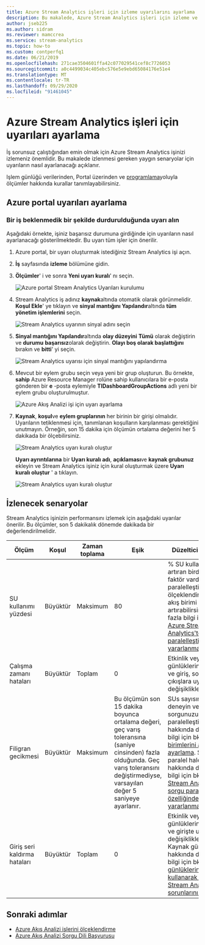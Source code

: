 ```yaml
---
title: Azure Stream Analytics işleri için izleme uyarılarını ayarlama
description: Bu makalede, Azure Stream Analytics işleri için izleme ve uyarıları ayarlamak üzere Azure portal nasıl kullanılacağı açıklanır.
author: jseb225
ms.author: sidram
ms.reviewer: mamccrea
ms.service: stream-analytics
ms.topic: how-to
ms.custom: contperfq1
ms.date: 06/21/2019
ms.openlocfilehash: 271cae3504601ffa42c077029541cef8c7726053
ms.sourcegitcommit: a0c4499034c405ebc576e5e9ebd65084176e51e4
ms.translationtype: MT
ms.contentlocale: tr-TR
ms.lasthandoff: 09/29/2020
ms.locfileid: "91461045"
---
```

# <a name="set-up-alerts-for-azure-stream-analytics-jobs"></a>Azure Stream Analytics işleri için uyarıları ayarlama

İş sorunsuz çalıştığından emin olmak için Azure Stream Analytics işinizi izlemeniz önemlidir. Bu makalede izlenmesi gereken yaygın senaryolar için uyarıların nasıl ayarlanacağı açıklanır. 

Işlem günlüğü verilerinden, Portal üzerinden ve [programlama](https://code.msdn.microsoft.com/windowsazure/Receive-Email-Notifications-199e2c9a)yoluyla ölçümler hakkında kurallar tanımlayabilirsiniz.

## <a name="set-up-alerts-in-the-azure-portal"></a>Azure portal uyarıları ayarlama
### <a name="get-alerted-when-a-job-stops-unexpectedly"></a>Bir iş beklenmedik bir şekilde durdurulduğunda uyarı alın

Aşağıdaki örnekte, işiniz başarısız durumuna girdiğinde için uyarıların nasıl ayarlanacağı gösterilmektedir. Bu uyarı tüm işler için önerilir.

1. Azure portal, bir uyarı oluşturmak istediğiniz Stream Analytics işi açın.

2. **İş** sayfasında **izleme** bölümüne gidin.  

3. **Ölçümler**' i ve sonra **Yeni uyarı kuralı**' nı seçin.

   ![Azure portal Stream Analytics Uyarıları kurulumu](./media/stream-analytics-set-up-alerts/stream-analytics-set-up-alerts.png)  

4. Stream Analytics iş adınız **kaynak**altında otomatik olarak görünmelidir. **Koşul Ekle**' ye tıklayın ve **sinyal mantığını Yapılandır**altında **tüm yönetim işlemlerini** seçin.

   ![Stream Analytics uyarının sinyal adını seçin](./media/stream-analytics-set-up-alerts/stream-analytics-condition-signal.png)  

5. **Sinyal mantığını Yapılandır**altında **olay düzeyini** **Tümü** olarak değiştirin ve **durumu** **başarısız**olarak değiştirin. **Olayı boş olarak başlattığını** bırakın ve **bitti**' yi seçin.

   ![Stream Analytics uyarısı için sinyal mantığını yapılandırma](./media/stream-analytics-set-up-alerts/stream-analytics-configure-signal-logic.png) 

6. Mevcut bir eylem grubu seçin veya yeni bir grup oluşturun. Bu örnekte, **sahip** Azure Resource Manager rolüne sahip kullanıcılara bir e-posta gönderen bir **e** -posta eylemiyle **TIDashboardGroupActions** adlı yeni bir eylem grubu oluşturulmuştur.

   ![Azure Akış Analizi işi için uyarı ayarlama](./media/stream-analytics-set-up-alerts/stream-analytics-add-group-email-action.png)

7. **Kaynak**, **koşul**ve **eylem gruplarının** her birinin bir girişi olmalıdır. Uyarıların tetiklenmesi için, tanımlanan koşulların karşılanması gerektiğini unutmayın. Örneğin, son 15 dakika için ölçümün ortalama değerini her 5 dakikada bir ölçebilirsiniz.

   ![Stream Analytics uyarı kuralı oluştur](./media/stream-analytics-set-up-alerts/stream-analytics-create-alert-rule-2.png)

   **Uyarı ayrıntılarına** bir **Uyarı kuralı adı**, **açıklaması**ve **kaynak grubunuz** ekleyin ve Stream Analytics işiniz için kural oluşturmak üzere **Uyarı kuralı oluştur** ' a tıklayın.

   ![Stream Analytics uyarı kuralı oluştur](./media/stream-analytics-set-up-alerts/stream-analytics-create-alert-rule.png)
   
## <a name="scenarios-to-monitor"></a>İzlenecek senaryolar

Stream Analytics işinizin performansını izlemek için aşağıdaki uyarılar önerilir. Bu ölçümler, son 5 dakikalık dönemde dakikada bir değerlendirilmelidir.

|Ölçüm|Koşul|Zaman toplama|Eşik|Düzeltici eylemler|
|-|-|-|-|-|
|SU kullanımı yüzdesi|Büyüktür|Maksimum|80|% SU kullanımını artıran birden fazla faktör vardır. Sorgu paralelleştirme ile ölçeklendirebilir veya akış birimi sayısını artırabilirsiniz. Daha fazla bilgi için bkz. [Azure Stream Analytics'te sorgu paralelleştirmesinden yararlanma](stream-analytics-parallelization.md).|
|Çalışma zamanı hataları|Büyüktür|Toplam|0|Etkinlik veya kaynak günlüklerini inceleyin ve giriş, sorgu veya çıkışlara uygun değişiklikler yapın.|
|Filigran gecikmesi|Büyüktür|Maksimum|Bu ölçümün son 15 dakika boyunca ortalama değeri, geç varış toleransına (saniye cinsinden) fazla olduğunda. Geç varış toleransını değiştirmediyse, varsayılan değer 5 saniyeye ayarlanır.|SUs sayısını artırmayı deneyin veya sorgunuzu paralelleştirme. SUs hakkında daha fazla bilgi için bkz. [akış birimlerini anlama ve ayarlama](stream-analytics-streaming-unit-consumption.md#how-many-sus-are-required-for-a-job). Sorgunuzu paralel hale getirme hakkında daha fazla bilgi için bkz. [Azure Stream Analytics sorgu paralelleştirme özelliğinden yararlanma](stream-analytics-parallelization.md).|
|Giriş seri kaldırma hataları|Büyüktür|Toplam|0|Etkinlik veya kaynak günlüklerini inceleyin ve girişte uygun değişiklikleri yapın. Kaynak günlükleri hakkında daha fazla bilgi için bkz. [kaynak günlüklerini kullanarak Azure Stream Analytics sorunlarını giderme](stream-analytics-job-diagnostic-logs.md)|

## <a name="next-steps"></a>Sonraki adımlar

* [Azure Akış Analizi işlerini ölçeklendirme](stream-analytics-scale-jobs.md)
* [Azure Akış Analizi Sorgu Dili Başvurusu](https://docs.microsoft.com/stream-analytics-query/stream-analytics-query-language-reference)

